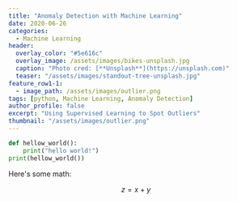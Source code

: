 ```yaml
---
title: "Anomaly Detection with Machine Learning"
date: 2020-06-26
categories:
  - Machine Learning
header:
  overlay_color: "#5e616c"
  overlay_image: /assets/images/bikes-unsplash.jpg
  caption: "Photo cred: [**Unsplash**](https://unsplash.com)"
  teaser: "/assets/images/standout-tree-unsplash.jpg"  
feature_row1-1:
  - image_path: /assets/images/outlier.png   
tags: [python, Machine Learning, Anomaly Detection]
author_profile: false
excerpt: "Using Supervised Learning to Spot Outliers"
thumbnail: "/assets/images/outlier.png" 
---
```



```python
def hellow_world():
    print("hello world!")
print(hellow_world())    
```


Here's some math:

$$z=x+y$$
